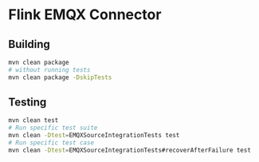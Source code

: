 # Flink EMQX Connector

## Building

```sh
mvn clean package
# without running tests
mvn clean package -DskipTests
```

## Testing

```sh
mvn clean test
# Run specific test suite
mvn clean -Dtest=EMQXSourceIntegrationTests test
# Run specific test case
mvn clean -Dtest=EMQXSourceIntegrationTests#recoverAfterFailure test
```
